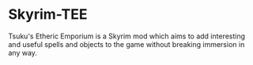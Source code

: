 Skyrim-TEE
==========

Tsuku's Etheric Emporium is a Skyrim mod which aims to add interesting and useful spells and objects to the game without breaking immersion in any way.
